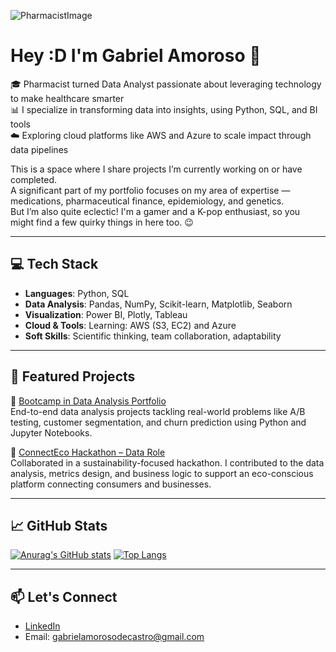 ![PharmacistImage](https://github.com/gabriel-amoroso/gabrielamoroso/blob/main/Pharmacist%20and%20Data%20Analyst.png)

# Hey :D I'm Gabriel Amoroso 👋

🎓 Pharmacist turned Data Analyst passionate about leveraging technology to make healthcare smarter  
📊 I specialize in transforming data into insights, using Python, SQL, and BI tools  
☁️ Exploring cloud platforms like AWS and Azure to scale impact through data pipelines  

This is a space where I share projects I’m currently working on or have completed.  
A significant part of my portfolio focuses on my area of expertise — medications, pharmaceutical finance, epidemiology, and genetics.  
But I’m also quite eclectic! I'm a gamer and a K-pop enthusiast, so you might find a few quirky things in here too. 😉

---

## 💻 Tech Stack

- **Languages**: Python, SQL  
- **Data Analysis**: Pandas, NumPy, Scikit-learn, Matplotlib, Seaborn  
- **Visualization**: Power BI, Plotly, Tableau  
- **Cloud & Tools**: Learning: AWS (S3, EC2) and Azure
- **Soft Skills**: Scientific thinking, team collaboration, adaptability

---

## 📂 Featured Projects

🔹 [Bootcamp in Data Analysis Portfolio](https://github.com/gabriel-amoroso/bootcamp_dataanalysis)  
End-to-end data analysis projects tackling real-world problems like A/B testing, customer segmentation, and churn prediction using Python and Jupyter Notebooks.

🔹 [ConnectEco Hackathon – Data Role](https://github.com/Connect-Eco)  
Collaborated in a sustainability-focused hackathon. I contributed to the data analysis, metrics design, and business logic to support an eco-conscious platform connecting consumers and businesses.

--- 

## 📈 GitHub Stats

[![Anurag's GitHub stats](https://github-readme-stats.vercel.app/api?username=gabriel-amoroso&theme=synthwave&show_icons=true&hide_border=true&hide_title=true&line_height=47)](https://github.com/gabrielamoroso/github-readme-stats)
[![Top Langs](https://github-readme-stats.vercel.app/api/top-langs/?username=gabriel-amoroso&theme=synthwave&show_icons=true&hide_border=true&hide_title=true&layout=donut-vertical)](https://github.com/gabrielamoroso/github-readme-stats)

---

## 📫 Let's Connect

- [LinkedIn](https://www.linkedin.com/in/gabrielamoroso/)  
- Email: gabrielamorosodecastro@gmail.com
